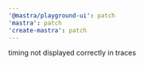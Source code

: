 ```yaml
---
'@mastra/playground-ui': patch
'mastra': patch
'create-mastra': patch
---
```


timing not displayed correctly in traces
